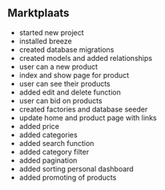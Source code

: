 ## Marktplaats

- started new project
- installed breeze
- created database migrations
- created models and added relationships
- user can a new product
- index and show page for product
- user can see their products
- added edit and delete function
- user can bid on products
- created factories and database seeder
- update home and product page with links
- added price
- added categories
- added search function
- added category filter
- added pagination
- added sorting personal dashboard
- added promoting of products
